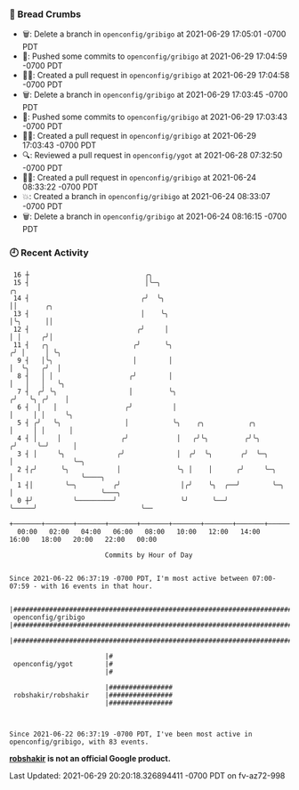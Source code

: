 ### 🍞 Bread Crumbs

 * 🗑: Delete a branch in `openconfig/gribigo` at 2021-06-29 17:05:01 -0700 PDT
 * 🚢: Pushed some commits to `openconfig/gribigo` at 2021-06-29 17:04:59 -0700 PDT
 * ✍🏼: Created a pull request in `openconfig/gribigo` at 2021-06-29 17:04:58 -0700 PDT
 * 🗑: Delete a branch in `openconfig/gribigo` at 2021-06-29 17:03:45 -0700 PDT
 * 🚢: Pushed some commits to `openconfig/gribigo` at 2021-06-29 17:03:43 -0700 PDT
 * ✍🏼: Created a pull request in `openconfig/gribigo` at 2021-06-29 17:03:43 -0700 PDT
 * 🔍: Reviewed a pull request in  `openconfig/ygot` at 2021-06-28 07:32:50 -0700 PDT
 * ✍🏼: Created a pull request in `openconfig/gribigo` at 2021-06-24 08:33:22 -0700 PDT
 * 💥: Created a branch in `openconfig/gribigo` at 2021-06-24 08:33:07 -0700 PDT
 * 🗑: Delete a branch in `openconfig/gribigo` at 2021-06-24 08:16:15 -0700 PDT

### 🕘 Recent Activity
```
 16 ┼                             ╭╮
 15 ┤                             │╰─╮                                       ╭╮
 14 ┤                            ╭╯  ╰╮                                      ││       ╭╮
 13 ┤                            │    ╰╮                                     │╰╮      ││
 12 ┤                           ╭╯     │                                     │ │     ╭╯│
 11 ┤   ╭╮                     ╭╯      ╰╮                                   ╭╯ │     │ ╰╮
  9 ┤   │╰╮                    │        │                                   │  ╰╮   ╭╯  │
  8 ┤   │ │                   ╭╯        │                                   │   │   │   ╰╮
  7 ┤  ╭╯ ╰╮                  │         ╰╮                                 ╭╯   ╰╮ ╭╯    │
  6 ┤  │   │                 ╭╯          │                                 │     │ │     ╰╮
  5 ┤ ╭╯   ╰╮                │           ╰╮    ╭╮           ╭╮             │     │ │      │
  4 ┤ │     │               ╭╯            │   ╭╯╰╮         ╭╯╰╮           ╭╯     ╰─╯      │
  3 ┤ │     ╰╮             ╭╯             │  ╭╯  ╰╮       ╭╯  ╰─╮         │               ╰─╮
  2 ┤╭╯      ╰╮            │              ╰╮ │    │      ╭╯     ╰─╮       │                 ╰────╮
  1 ┤│        ╰─╮         ╭╯               │╭╯    ╰╮  ╭──╯        ╰─╮     │                      ╰───╮
  0 ┼╯          ╰─────────╯                ╰╯      ╰──╯             ╰─────╯                          ╰──
    +───────+───────+───────+───────+───────+───────+───────+───────+───────+───────+───────+───────+────
  00:00   02:00   04:00   06:00   08:00   10:00   12:00   14:00   16:00   18:00   20:00   22:00   00:00   

						Commits by Hour of Day


Since 2021-06-22 06:37:19 -0700 PDT, I'm most active between 07:00-07:59 - with 16 events in that hour.

```



```
                        |###################################################################################
 openconfig/gribigo     |###################################################################################
                        |###################################################################################

                        |#
 openconfig/ygot        |#
                        |#

                        |################
 robshakir/robshakir    |################
                        |################



Since 2021-06-22 06:37:19 -0700 PDT, I've been most active in openconfig/gribigo, with 83 events.

```
**[robshakir](mailto:robjs@google.com) is not an official Google product.**


Last Updated: 2021-06-29 20:20:18.326894411 -0700 PDT on fv-az72-998
